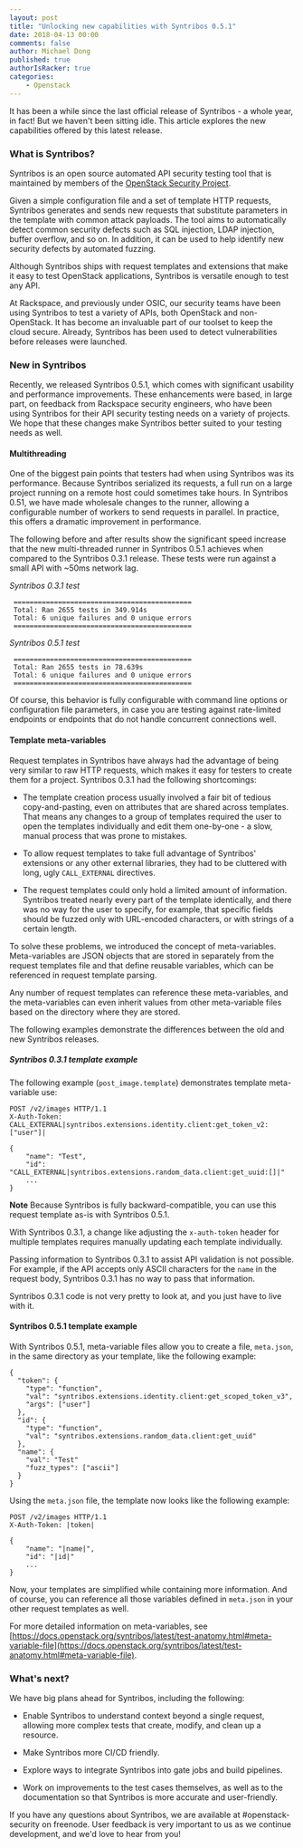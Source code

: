 ```yaml
---
layout: post
title: "Unlocking new capabilities with Syntribos 0.5.1"
date: 2018-04-13 00:00
comments: false
author: Michael Dong
published: true
authorIsRacker: true
categories:
    - Openstack
---
```


It has been a while since the last official release of Syntribos - a whole
year, in fact! But we haven't been sitting idle. This article explores the new
capabilities offered by this latest release.

<!-- more -->

### What is Syntribos?

Syntribos is an open source automated API security testing tool that is
maintained by members of the
[OpenStack Security Project](https://wiki.openstack.org/wiki/Security-SIG).

Given a simple configuration file and a set of template HTTP requests, Syntribos
generates and sends new requests that substitute parameters in the template with
common attack payloads. The tool aims to automatically detect common security
defects such as SQL injection, LDAP injection, buffer overflow, and so on. In
addition, it can be used to help identify new security defects by automated
fuzzing.

Although Syntribos ships with request templates and extensions that make it easy
to test OpenStack applications, Syntribos is versatile enough to test any API.

At Rackspace, and previously under OSIC, our security teams have been using
Syntribos to test a variety of APIs, both OpenStack and non-OpenStack. It has
become an invaluable part of our toolset to keep the cloud secure. Already,
Syntribos has been used to detect vulnerabilities before releases were launched.

### New in Syntribos

Recently, we released Syntribos 0.5.1, which comes with significant usability
and performance improvements. These enhancements were based, in large part, on
feedback from Rackspace security engineers, who have been using Syntribos for
their API security testing needs on a variety of projects. We hope that these
changes make Syntribos better suited to your testing needs as well.

#### Multithreading

One of the biggest pain points that testers had when using Syntribos was its
performance. Because Syntribos serialized its requests, a full run on a large
project running on a remote host could sometimes take hours. In Syntribos 0.51,
we have made wholesale changes to the runner, allowing a configurable number of
workers to send requests in parallel. In practice, this offers a dramatic
improvement in performance.

The following before and after results show the significant speed increase that
the new multi-threaded runner in Syntribos 0.5.1 achieves when compared to the
Syntribos 0.3.1 release. These tests were run against a small API with ~50ms
network lag.

*Syntribos 0.3.1 test*

     ============================================
     Total: Ran 2655 tests in 349.914s
     Total: 6 unique failures and 0 unique errors
     ============================================

*Syntribos 0.5.1 test*

     ============================================
     Total: Ran 2655 tests in 78.639s
     Total: 6 unique failures and 0 unique errors
     ============================================

Of course, this behavior is fully configurable with command line options or
configuration file parameters, in case you are testing against rate-limited
endpoints or endpoints that do not handle concurrent connections well.

#### Template meta-variables

Request templates in Syntribos have always had the advantage of being very
similar to raw HTTP requests, which makes it easy for testers to create them
for a project. Syntribos 0.3.1 had the following shortcomings:

- The template creation process usually involved a fair bit of tedious
  copy-and-pasting, even on attributes that are shared across templates. That
  means any changes to a group of templates required the user to open the
  templates individually and edit them one-by-one - a slow, manual process that
  was prone to mistakes.

- To allow request templates to take full advantage of Syntribos' extensions or
  any other external libraries, they had to be cluttered with long, ugly
  `CALL_EXTERNAL` directives.

- The request templates could only hold a limited amount of information.
  Syntribos treated nearly every part of the template identically, and there was
  no way for the user to specify, for example, that specific fields should be
  fuzzed only with URL-encoded characters, or with strings of a certain length.

To solve these problems, we introduced the concept of meta-variables.
Meta-variables are JSON objects that are stored in separately from the request
templates file and that define reusable variables, which can be referenced in
request template parsing.

Any number of request templates can reference these meta-variables, and the
meta-variables can even inherit values from other meta-variable files based on
the directory where they are stored.

The following examples demonstrate the differences between the old and new
Syntribos releases.

##### Syntribos 0.3.1 template example

The following example (`post_image.template`) demonstrates template meta-variable use:

    POST /v2/images HTTP/1.1
    X-Auth-Token: CALL_EXTERNAL|syntribos.extensions.identity.client:get_token_v2:["user"]|

    {
        "name": "Test",
        "id": "CALL_EXTERNAL|syntribos.extensions.random_data.client:get_uuid:[]|"
        ...
    }

**Note** Because Syntribos is fully backward-compatible, you can use this request
template as-is with Syntribos 0.5.1.

With Syntribos 0.3.1, a change like adjusting the `x-auth-token` header for
multiple templates requires manually updating each template individually.

Passing information to Syntribos 0.3.1 to assist API validation is not possible.
For example, if the API accepts only ASCII characters for the `name` in the
request body, Syntribos 0.3.1 has no way to pass that information.

Syntribos 0.3.1 code is not very pretty to look at, and you just have to
live with it.

#### Syntribos 0.5.1 template example

With Syntribos 0.5.1, meta-variable files allow you to create a file,
`meta.json`, in the same directory as your template, like the following example:

    {
      "token": {
        "type": "function",
        "val": "syntribos.extensions.identity.client:get_scoped_token_v3",
        "args": ["user"]
      },
      "id": {
        "type": "function",
        "val": "syntribos.extensions.random_data.client:get_uuid"
      },
      "name": {
        "val": "Test"
        "fuzz_types": ["ascii"]
      }
    }

Using the `meta.json` file, the template now looks like the following example:

    POST /v2/images HTTP/1.1
    X-Auth-Token: |token|

    {
        "name": "|name|",
        "id": "|id|"
        ...
    }

Now, your templates are simplified while containing more information. And of
course, you can reference all those variables defined in `meta.json` in your
other request templates as well.

For more detailed information on meta-variables, see
[https://docs.openstack.org/syntribos/latest/test-anatomy.html#meta-variable-file](https://docs.openstack.org/syntribos/latest/test-anatomy.html#meta-variable-file).

### What's next?

We have big plans ahead for Syntribos, including the following:

- Enable Syntribos to understand context beyond a single request, allowing more
  complex tests that create, modify, and clean up a resource.

- Make Syntribos more CI/CD friendly.

- Explore ways to integrate Syntribos into gate jobs and build pipelines.

- Work on improvements to the test cases themselves, as well as to the documentation
  so that Syntribos is more accurate and user-friendly.

If you have any questions about Syntribos, we are available at #openstack-security
on freenode. User feedback is very important to us as we continue development,
and we'd love to hear from you!

